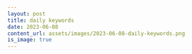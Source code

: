 ```yaml
---
layout: post
title: daily keywords
date: 2023-06-08
content_url: assets/images/2023-06-08-daily-keywords.png
is_image: true
---
```

